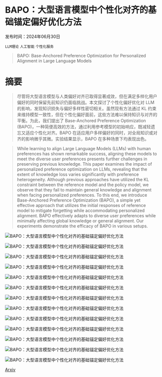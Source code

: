 # BAPO：大型语言模型中个性化对齐的基础锚定偏好优化方法

发布时间：2024年06月30日

`LLM理论` `人工智能` `个性化服务`

> BAPO: Base-Anchored Preference Optimization for Personalized Alignment in Large Language Models

# 摘要

> 尽管将大型语言模型与人类偏好对齐已取得显著成效，但在满足多样化用户偏好的同时保留先前知识仍面临挑战。本文探讨了个性化偏好优化对 LLM 的影响，发现知识损失与偏好多样性密切相关。虽然现有方法通过 KL 约束来维持模型一致性，但在个性化偏好面前，这些方法难以保持知识与对齐的平衡。为此，我们提出了 Base-Anchored Preference Optimization (BAPO)，一种简便高效的方法，通过利用参考模型的初始响应，既减轻遗忘又适应个性化对齐。BAPO 在适应用户多样偏好的同时，对全局知识或对齐的影响微乎其微。实验结果显示，BAPO 在多种场景下均表现出色。

> While learning to align Large Language Models (LLMs) with human preferences has shown remarkable success, aligning these models to meet the diverse user preferences presents further challenges in preserving previous knowledge. This paper examines the impact of personalized preference optimization on LLMs, revealing that the extent of knowledge loss varies significantly with preference heterogeneity. Although previous approaches have utilized the KL constraint between the reference model and the policy model, we observe that they fail to maintain general knowledge and alignment when facing personalized preferences. To this end, we introduce Base-Anchored Preference Optimization (BAPO), a simple yet effective approach that utilizes the initial responses of reference model to mitigate forgetting while accommodating personalized alignment. BAPO effectively adapts to diverse user preferences while minimally affecting global knowledge or general alignment. Our experiments demonstrate the efficacy of BAPO in various setups.

![BAPO：大型语言模型中个性化对齐的基础锚定偏好优化方法](../../../paper_images/2407.00693/x1.png)

![BAPO：大型语言模型中个性化对齐的基础锚定偏好优化方法](../../../paper_images/2407.00693/x2.png)

![BAPO：大型语言模型中个性化对齐的基础锚定偏好优化方法](../../../paper_images/2407.00693/x3.png)

![BAPO：大型语言模型中个性化对齐的基础锚定偏好优化方法](../../../paper_images/2407.00693/x4.png)

![BAPO：大型语言模型中个性化对齐的基础锚定偏好优化方法](../../../paper_images/2407.00693/x5.png)

![BAPO：大型语言模型中个性化对齐的基础锚定偏好优化方法](../../../paper_images/2407.00693/x6.png)

![BAPO：大型语言模型中个性化对齐的基础锚定偏好优化方法](../../../paper_images/2407.00693/x7.png)

![BAPO：大型语言模型中个性化对齐的基础锚定偏好优化方法](../../../paper_images/2407.00693/x8.png)

![BAPO：大型语言模型中个性化对齐的基础锚定偏好优化方法](../../../paper_images/2407.00693/x9.png)

![BAPO：大型语言模型中个性化对齐的基础锚定偏好优化方法](../../../paper_images/2407.00693/x10.png)

![BAPO：大型语言模型中个性化对齐的基础锚定偏好优化方法](../../../paper_images/2407.00693/x12.png)

![BAPO：大型语言模型中个性化对齐的基础锚定偏好优化方法](../../../paper_images/2407.00693/x13.png)

![BAPO：大型语言模型中个性化对齐的基础锚定偏好优化方法](../../../paper_images/2407.00693/x14.png)

[Arxiv](https://arxiv.org/abs/2407.00693)